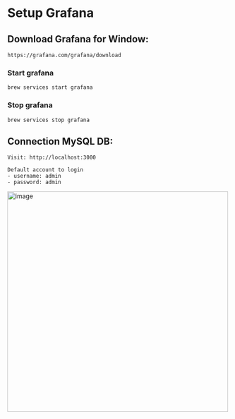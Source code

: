 # **Setup Grafana**

## **Download Grafana for Window:**

`https://grafana.com/grafana/download`

### **Start grafana**

`brew services start grafana`

### **Stop grafana**

`brew services stop grafana`

## **Connection MySQL DB:**

```
Visit: http://localhost:3000
```

```
Default account to login
- username: admin
- password: admin
```

<img width="500" alt="image" src="./assets/grafanansetup.jpg">
